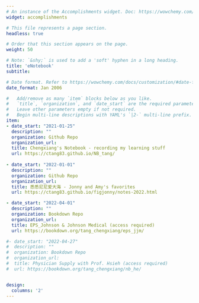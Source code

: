 ```yaml
---
# An instance of the Accomplishments widget. Doc: https://wowchemy.com/docs/page-builder/
widget: accomplishments

# This file represents a page section.
headless: true

# Order that this section appears on the page.
weight: 50

# Note: `&shy;` is used to add a 'soft' hyphen in a long heading.
title: 'eNotebook'
subtitle:

# Date format. Refer to https://wowchemy.com/docs/customization/#date-format
date_format: Jan 2006

#   Add/remove as many `item` blocks below as you like.
#   `title`, `organization`, and `date_start` are the required parameters.
#   Leave other parameters empty if not required.
#   Begin multi-line descriptions with YAML's `|2-` multi-line prefix.
item:
- date_start: "2021-01-25"
  description: ""
  organization: Github Repo
  organization_url: 
  title: Chengxiang's Notebook - recording my learning stuff
  url: https://ctang83.github.io/NB_tang/
  
- date_start: "2022-01-01"
  description: ""
  organization: Github Repo
  organization_url: 
  title: 悉悉尼尼爱大海 - Jonny and Amy's favorites
  url: https://ctang83.github.io/figjonny/notes-2022.html

- date_start: "2022-04-01"
  description: ""
  organization: Bookdown Repo
  organization_url: 
  title: EPS_Johnson & Johnson Medical (access required)
  url: https://bookdown.org/tang_chengxiang/eps_jjm/

#- date_start: "2022-04-27"
#  description: ""
#  organization: Bookdown Repo
#  organization_url: 
#  title: Physician Supply with Prof. Hsieh (access required)
#  url: https://bookdown.org/tang_chengxiang/nb_he/


design:
  columns: '2' 
---
```

